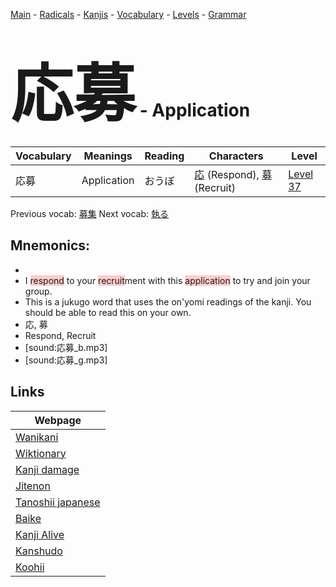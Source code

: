 <style> bigfont {font-size: 100px}</style>
[Main](../README.md) -
[Radicals](../radicals.md) -
[Kanjis](../kanjis.md) -
[Vocabulary](../vocabulary.md) -
[Levels](../levels.md) -
[Grammar](../grammar.md)
# <bigfont> 応募</bigfont> - Application 

| Vocabulary | Meanings | Reading | Characters | Level |
| --- | --- | --- | --- | --- |
| 応募 | Application | おうぼ |  [応](../kanjis/応.md) (Respond), [募](../kanjis/募.md) (Recruit) | [Level 37](../levels/wk_level37.md) |

Previous vocab: [募集](募集.md) Next vocab: [執る](執る.md) 

## Mnemonics:

* 
* I <span style="background-color:#ffcccb"> respond</span> to your <span style="background-color:#ffcccb"> recruit</span>ment with this <span style="background-color:#ffcccb"> application</span> to try and join your group.
* This is a jukugo word that uses the on'yomi readings of the kanji. You should be able to read this on your own.
* 応, 募
* Respond, Recruit
* [sound:応募_b.mp3]
* [sound:応募_g.mp3]


## Links 

| Webpage |
| --- |
| [Wanikani          ](https://www.wanikani.com/kanji/応募) |
| [Wiktionary        ](https://en.wiktionary.org/wiki/応募) |
| [Kanji damage      ](http://www.kanjidamage.com/kanji/search?utf8=✓&q=応募) |
| [Jitenon           ](https://jitenon.com/kanji/応募) |
| [Tanoshii japanese ](https://www.tanoshiijapanese.com/dictionary/kanji.cfm?k=応募) |
| [Baike             ](https://baike.baidu.com/item/応募) |
| [Kanji Alive       ](https://app.kanjialive.com/応募) |
| [Kanshudo          ](https://www.kanshudo.com/searchmn?q=応募) |
| [Koohii            ](https://kanji.koohii.com/study/kanji/応募) |
